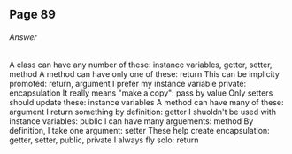 ## Page 89
###### Answer

A class can have any number of these: instance variables, getter, setter, method
A method can have only one of these: return
This can be implicity promoted: return, argument
I prefer my instance variable private: encapsulation
It really means "make a copy": pass by value
Only setters should update these: instance variables
A method can have many of these: argument
I return something by definition: getter
I shuoldn't be used with instance variables: public 
I can have many arguements: method
By definition, I take one argument: setter
These help create encapsulation: getter, setter, public, private
I always fly solo: return

